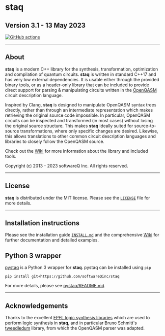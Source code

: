 # staq

## Version 3.1 - 13 May 2023

[![GitHub actions](https://github.com/softwareqinc/staq/actions/workflows/cmake.yml/badge.svg)](https://github.com/softwareQinc/staq/actions)

---

## About

**staq** is a modern C++ library for the synthesis, transformation,
optimization and compilation of quantum circuits. 
**staq** is written in standard C++17 and has very low external dependencies. 
It is usable either through the provided binary tools, or as a header-only 
library that can be included to provide direct support for 
parsing & manipulating circuits written in the 
[OpenQASM](https://github.com/openqasm/openqasm) circuit description language.

Inspired by Clang, **staq** is designed to manipulate OpenQASM syntax trees
directly, rather than through an intermediate representation which makes
retrieving the original source code impossible. In particular, OpenQASM circuits
can be inspected and transformed (in most cases) without losing the original
source structure. This makes **staq** ideally suited for source-to-source
transformations, where only specific changes are desired. Likewise, this allows
translations to other common circuit description languages and libraries to
closely follow the OpenQASM source.

Check out the [Wiki](https://github.com/softwareQinc/staq/wiki) for more
information about the library and included tools.

Copyright (c) 2013 - 2023 softwareQ Inc. All rights reserved.

---

## License

**staq** is distributed under the MIT license. Please see the
[`LICENSE`](https://github.com/softwareQinc/staq/blob/main/LICENSE) file for more details.

---

## Installation instructions

Please see the installation guide
[`INSTALL.md`](https://github.com/softwareQinc/staq/blob/main/INSTALL.md) and the
comprehensive [Wiki](https://github.com/softwareQinc/staq/wiki) for further
documentation and detailed examples.

## Python 3 wrapper
[pystaq](https://github.com/softwareQinc/staq/blob/main/pystaq/) is a Python 3
wrapper for **staq**. pystaq can be installed using `pip`

```
pip install git+https://github.com/softwareQinc/staq
```

For more details, please see
[pystaq/README.md](https://github.com/softwareQinc/staq/blob/main/pystaq/README.md).

---

## Acknowledgements

Thanks to the
excellent [EPFL logic synthesis libraries](https://github.com/lsils/lstools-showcase)
which are used to perform logic synthesis in **staq**, and in particular Bruno
Schmitt's
[tweedledum](https://github.com/boschmitt/tweedledum) library, from which the
OpenQASM parser was adapted.
